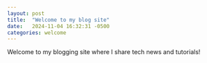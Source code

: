 ```yaml
---
layout: post
title:  "Welcome to my blog site"
date:   2024-11-04 16:32:31 -0500
categories: welcome
---
```


Welcome to my blogging site where I share tech news and tutorials!
